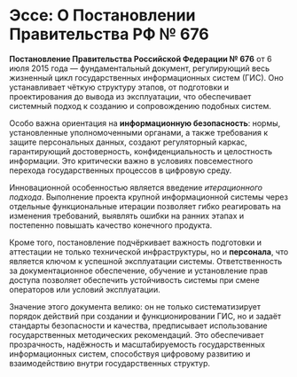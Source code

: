 # Эссе: О Постановлении Правительства РФ № 676

**Постановление Правительства Российской Федерации № 676** от 6 июля 2015 года — фундаментальный документ, регулирующий весь жизненный цикл государственных информационных систем (ГИС). Оно устанавливает чёткую структуру этапов, от подготовки и проектирования до вывода из эксплуатации, что обеспечивает системный подход к созданию и сопровождению подобных систем.

Особо важна ориентация на **информационную безопасность**: нормы, установленные уполномоченными органами, а также требования к защите персональных данных, создают регуляторный каркас, гарантирующий достоверность, конфиденциальность и целостность информации. Это критически важно в условиях повсеместного перехода государственных процессов в цифровую среду.

Инновационной особенностью является введение _итерационного подхода_. Выполнение проекта крупной информационной системы через отдельные функциональные итерации позволяет гибко реагировать на изменения требований, выявлять ошибки на ранних этапах и постепенно повышать качество конечного продукта.

Кроме того, постановление подчёркивает важность подготовки и аттестации не только технической инфраструктуры, но и **персонала**, что является ключом к успешной эксплуатации системы. Ответственность за документационное обеспечение, обучение и установление прав доступа позволяет обеспечить устойчивость системы при смене операторов или условий эксплуатации.

Значение этого документа велико: он не только систематизирует порядок действий при создании и функционировании ГИС, но и задаёт стандарты безопасности и качества, предписывает использование государственных методических рекомендаций. Это обеспечивает прозрачность, надёжность и масштабируемость государственных информационных систем, способствуя цифровому развитию и взаимодействию внутри государственных структур.
